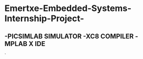# Emertxe-Embedded-Systems-Internship-Project-
-PICSIMLAB SIMULATOR
-XC8 COMPILER
-MPLAB X IDE 
-
`
